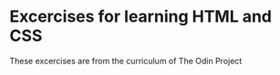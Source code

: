 # Excercises for learning HTML and CSS

These excercises are from the curriculum of The Odin Project
